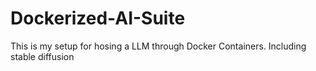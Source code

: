 # Dockerized-AI-Suite
This is my setup for hosing a LLM through Docker Containers. Including stable diffusion
